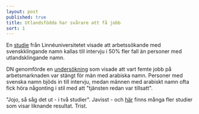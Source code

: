 ```yaml
---
layout: post
published: true
title: Utlandsfödda har svårare att få jobb
sort: 1
---
```




En [studie](http://lnu.diva-portal.org/smash/record.jsf?pid=diva2%3A236154&dswid=-382) från Linnéuniversitetet visade att arbetssökande med svenskklingande namn kallas till intervju i 50% fler fall än personer med utlandsklingande namn. 

DN genomförde en [undersökning](http://www.dn.se/nyheter/sverige/rebin-nej-tack-fredrik-ja-valkommen/ "DN undersökning - Rebin nej tack, Fredrik ja, välkommen")  som visade att vart femte jobb på arbetsmarknaden var stängt för män med arabiska namn. Personer med svenska namn bjöds in till intervju, medan männen med arabiskt namn ofta fick höra någonting i stil med att "tjänsten redan var tillsatt".

"Jojo, så såg det ut - i två studier". Javisst - och [här](http://www.nationalekonomi.se/sites/default/files/NEFfiler/43-4-aa.pdf) finns många fler studier som visar liknande resultat. Trist.
